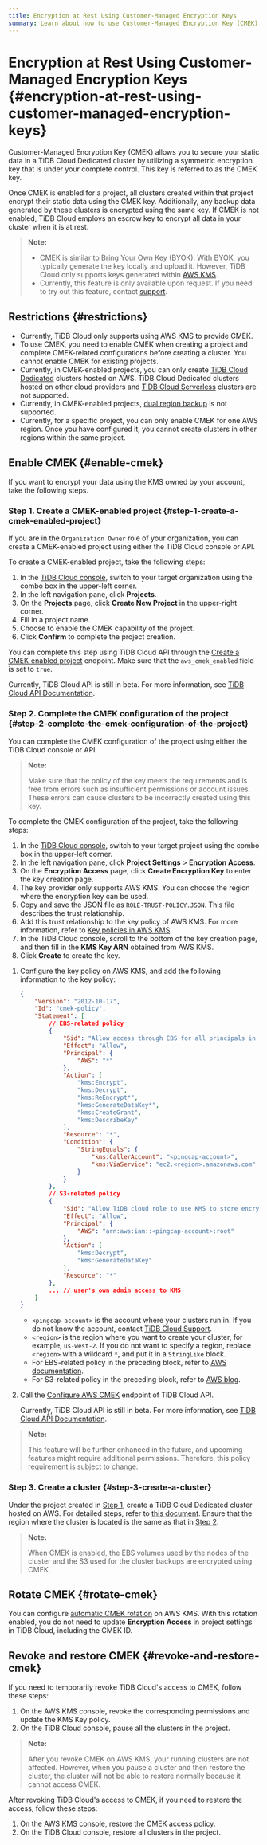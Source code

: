```yaml
---
title: Encryption at Rest Using Customer-Managed Encryption Keys
summary: Learn about how to use Customer-Managed Encryption Key (CMEK) in TiDB Cloud.
---
```


# Encryption at Rest Using Customer-Managed Encryption Keys {#encryption-at-rest-using-customer-managed-encryption-keys}

Customer-Managed Encryption Key (CMEK) allows you to secure your static data in a TiDB Cloud Dedicated cluster by utilizing a symmetric encryption key that is under your complete control. This key is referred to as the CMEK key.

Once CMEK is enabled for a project, all clusters created within that project encrypt their static data using the CMEK key. Additionally, any backup data generated by these clusters is encrypted using the same key. If CMEK is not enabled, TiDB Cloud employs an escrow key to encrypt all data in your cluster when it is at rest.

> **Note:**
>
> -   CMEK is similar to Bring Your Own Key (BYOK). With BYOK, you typically generate the key locally and upload it. However, TiDB Cloud only supports keys generated within [AWS KMS](https://docs.aws.amazon.com/kms/latest/developerguide/importing-keys.html).
> -   Currently, this feature is only available upon request. If you need to try out this feature, contact [support](/tidb-cloud/tidb-cloud-support.md).

## Restrictions {#restrictions}

-   Currently, TiDB Cloud only supports using AWS KMS to provide CMEK.
-   To use CMEK, you need to enable CMEK when creating a project and complete CMEK-related configurations before creating a cluster. You cannot enable CMEK for existing projects.
-   Currently, in CMEK-enabled projects, you can only create [TiDB Cloud Dedicated](/tidb-cloud/select-cluster-tier.md#tidb-cloud-dedicated) clusters hosted on AWS. TiDB Cloud Dedicated clusters hosted on other cloud providers and [TiDB Cloud Serverless](/tidb-cloud/select-cluster-tier.md#tidb-cloud-serverless) clusters are not supported.
-   Currently, in CMEK-enabled projects, [dual region backup](/tidb-cloud/backup-and-restore-concepts.md#dual-region-backup) is not supported.
-   Currently, for a specific project, you can only enable CMEK for one AWS region. Once you have configured it, you cannot create clusters in other regions within the same project.

## Enable CMEK {#enable-cmek}

If you want to encrypt your data using the KMS owned by your account, take the following steps.

### Step 1. Create a CMEK-enabled project {#step-1-create-a-cmek-enabled-project}

If you are in the `Organization Owner` role of your organization, you can create a CMEK-enabled project using either the TiDB Cloud console or API.

<SimpleTab groupId="method">
<div label="Use Console" value="console">

To create a CMEK-enabled project, take the following steps:

1.  In the [TiDB Cloud console](https://tidbcloud.com), switch to your target organization using the combo box in the upper-left corner.
2.  In the left navigation pane, click **Projects**.
3.  On the **Projects** page, click **Create New Project** in the upper-right corner.
4.  Fill in a project name.
5.  Choose to enable the CMEK capability of the project.
6.  Click **Confirm** to complete the project creation.

</div>
<div label="Use API" value="api">

You can complete this step using TiDB Cloud API through the [Create a CMEK-enabled project](https://docs.pingcap.com/tidbcloud/api/v1beta#tag/Project/operation/CreateProject) endpoint. Make sure that the `aws_cmek_enabled` field is set to `true`.

Currently, TiDB Cloud API is still in beta. For more information, see [TiDB Cloud API Documentation](https://docs.pingcap.com/tidbcloud/api/v1beta).

</div>
</SimpleTab>

### Step 2. Complete the CMEK configuration of the project {#step-2-complete-the-cmek-configuration-of-the-project}

You can complete the CMEK configuration of the project using either the TiDB Cloud console or API.

> **Note:**
>
> Make sure that the policy of the key meets the requirements and is free from errors such as insufficient permissions or account issues. These errors can cause clusters to be incorrectly created using this key.

<SimpleTab groupId="method">
<div label="Use Console" value="console">

To complete the CMEK configuration of the project, take the following steps:

1.  In the [TiDB Cloud console](https://tidbcloud.com), switch to your target project using the combo box in the upper-left corner.
2.  In the left navigation pane, click **Project Settings** > **Encryption Access**.
3.  On the **Encryption Access** page, click **Create Encryption Key** to enter the key creation page.
4.  The key provider only supports AWS KMS. You can choose the region where the encryption key can be used.
5.  Copy and save the JSON file as `ROLE-TRUST-POLICY.JSON`. This file describes the trust relationship.
6.  Add this trust relationship to the key policy of AWS KMS. For more information, refer to [Key policies in AWS KMS](https://docs.aws.amazon.com/kms/latest/developerguide/key-policies.html).
7.  In the TiDB Cloud console, scroll to the bottom of the key creation page, and then fill in the **KMS Key ARN** obtained from AWS KMS.
8.  Click **Create** to create the key.

</div>
<div label="Use API" value="api">

1.  Configure the key policy on AWS KMS, and add the following information to the key policy:

    ```json
    {
        "Version": "2012-10-17",
        "Id": "cmek-policy",
        "Statement": [
            // EBS-related policy
            {
                "Sid": "Allow access through EBS for all principals in the account that are authorized to use EBS",
                "Effect": "Allow",
                "Principal": {
                    "AWS": "*"
                },
                "Action": [
                    "kms:Encrypt",
                    "kms:Decrypt",
                    "kms:ReEncrypt*",
                    "kms:GenerateDataKey*",
                    "kms:CreateGrant",
                    "kms:DescribeKey"
                ],
                "Resource": "*",
                "Condition": {
                    "StringEquals": {
                        "kms:CallerAccount": "<pingcap-account>",
                        "kms:ViaService": "ec2.<region>.amazonaws.com"
                    }
                }
            },
            // S3-related policy
            {
                "Sid": "Allow TiDB cloud role to use KMS to store encrypted backup to S3",
                "Effect": "Allow",
                "Principal": {
                    "AWS": "arn:aws:iam::<pingcap-account>:root"
                },
                "Action": [
                    "kms:Decrypt",
                    "kms:GenerateDataKey"
                ],
                "Resource": "*"
            },
            ... // user's own admin access to KMS
        ]
    }
    ```

    -   `<pingcap-account>` is the account where your clusters run in. If you do not know the account, contact [TiDB Cloud Support](/tidb-cloud/tidb-cloud-support.md).
    -   `<region>` is the region where you want to create your cluster, for example, `us-west-2`. If you do not want to specify a region, replace `<region>` with a wildcard `*`, and put it in a `StringLike` block.
    -   For EBS-related policy in the preceding block, refer to [AWS documentation](https://docs.aws.amazon.com/kms/latest/developerguide/conditions-kms.html#conditions-kms-caller-account).
    -   For S3-related policy in the preceding block, refer to [AWS blog](https://repost.aws/knowledge-center/s3-bucket-access-default-encryption).

2.  Call the [Configure AWS CMEK](https://docs.pingcap.com/tidbcloud/api/v1beta#tag/Cluster/operation/CreateAwsCmek) endpoint of TiDB Cloud API.

    Currently, TiDB Cloud API is still in beta. For more information, see [TiDB Cloud API Documentation](https://docs.pingcap.com/tidbcloud/api/v1beta).

</div>
</SimpleTab>

> **Note:**
>
> This feature will be further enhanced in the future, and upcoming features might require additional permissions. Therefore, this policy requirement is subject to change.

### Step 3. Create a cluster {#step-3-create-a-cluster}

Under the project created in [Step 1](#step-1-create-a-cmek-enabled-project), create a TiDB Cloud Dedicated cluster hosted on AWS. For detailed steps, refer to [this document](/tidb-cloud/create-tidb-cluster.md). Ensure that the region where the cluster is located is the same as that in [Step 2](/tidb-cloud/tidb-cloud-encrypt-cmek.md#step-2-complete-the-cmek-configuration-of-the-project).

> **Note:**
>
> When CMEK is enabled, the EBS volumes used by the nodes of the cluster and the S3 used for the cluster backups are encrypted using CMEK.

## Rotate CMEK {#rotate-cmek}

You can configure [automatic CMEK rotation](http://docs.aws.amazon.com/kms/latest/developerguide/rotate-keys.html) on AWS KMS. With this rotation enabled, you do not need to update **Encryption Access** in project settings in TiDB Cloud, including the CMEK ID.

## Revoke and restore CMEK {#revoke-and-restore-cmek}

If you need to temporarily revoke TiDB Cloud's access to CMEK, follow these steps:

1.  On the AWS KMS console, revoke the corresponding permissions and update the KMS Key policy.
2.  On the TiDB Cloud console, pause all the clusters in the project.

> **Note:**
>
> After you revoke CMEK on AWS KMS, your running clusters are not affected. However, when you pause a cluster and then restore the cluster, the cluster will not be able to restore normally because it cannot access CMEK.

After revoking TiDB Cloud's access to CMEK, if you need to restore the access, follow these steps:

1.  On the AWS KMS console, restore the CMEK access policy.
2.  On the TiDB Cloud console, restore all clusters in the project.
